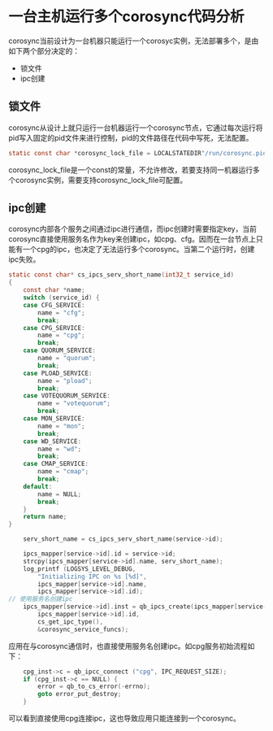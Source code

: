 # 一台主机运行多个corosync代码分析

corosync当前设计为一台机器只能运行一个corosyc实例，无法部署多个，是由如下两个部分决定的：

- 锁文件
- ipc创建

## 锁文件

corosync从设计上就只运行一台机器运行一个corosync节点，它通过每次运行将pid写入固定的pid文件来进行控制，pid的文件路径在代码中写死，无法配置。

```c
static const char *corosync_lock_file = LOCALSTATEDIR"/run/corosync.pid";
```

corosync_lock_file是一个const的常量，不允许修改，若要支持同一机器运行多个corosync实例，需要支持corosync_lock_file可配置。

## ipc创建

corosync内部各个服务之间通过ipc进行通信，而ipc创建时需要指定key，当前corosync直接使用服务名作为key来创建ipc，如cpg、cfg。因而在一台节点上只能有一个cpg的ipc，也决定了无法运行多个corosync。当第二个运行时，创建ipc失败。

```c
static const char* cs_ipcs_serv_short_name(int32_t service_id)
{
    const char *name;
    switch (service_id) {
    case CFG_SERVICE:
        name = "cfg";
        break;
    case CPG_SERVICE:
        name = "cpg";
        break;
    case QUORUM_SERVICE:
        name = "quorum";
        break;
    case PLOAD_SERVICE:
        name = "pload";
        break;
    case VOTEQUORUM_SERVICE:
        name = "votequorum";
        break;
    case MON_SERVICE:
        name = "mon";
        break;
    case WD_SERVICE:
        name = "wd";
        break;
    case CMAP_SERVICE:
        name = "cmap";
        break;
    default:
        name = NULL;
        break;
    }
    return name;
}
```

```c
    serv_short_name = cs_ipcs_serv_short_name(service->id);

    ipcs_mapper[service->id].id = service->id;
    strcpy(ipcs_mapper[service->id].name, serv_short_name);
    log_printf (LOGSYS_LEVEL_DEBUG,
        "Initializing IPC on %s [%d]",
        ipcs_mapper[service->id].name,
        ipcs_mapper[service->id].id);
// 使用服务名创建ipc
    ipcs_mapper[service->id].inst = qb_ipcs_create(ipcs_mapper[service->id].name,
        ipcs_mapper[service->id].id,
        cs_get_ipc_type(),
        &corosync_service_funcs);
```

应用在与corosync通信时，也直接使用服务名创建ipc。如cpg服务初始流程如下：

```c
    cpg_inst->c = qb_ipcc_connect ("cpg", IPC_REQUEST_SIZE);
    if (cpg_inst->c == NULL) {
        error = qb_to_cs_error(-errno);
        goto error_put_destroy;
    }
```

可以看到直接使用cpg连接ipc，这也导致应用只能连接到一个corosync。